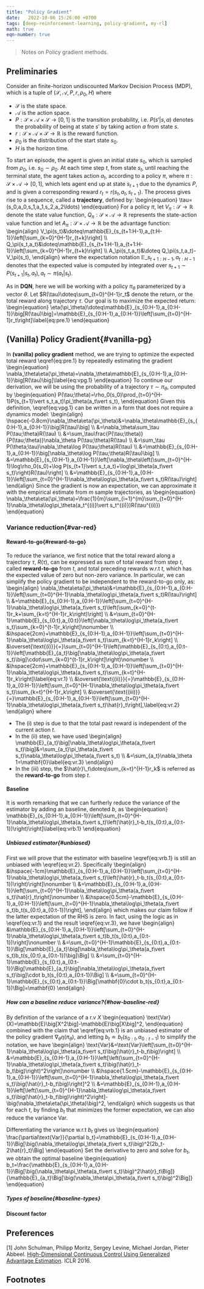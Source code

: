 ```yaml
---
title: "Policy Gradient"
date:   2022-10-06 15:26:00 +0700
tags: [deep-reinforcement-learning, policy-gradient, my-rl]
math: true
eqn-number: true
---
```

> Notes on Policy gradient methods.
<!--more-->

## Preliminaries
Consider an finite-horizon undiscounted Markov Decision Process (MDP), which is a tuple of $(\mathcal{S},\mathcal{A},P,r,\rho_0,H)$ where
- $\mathcal{S}$ is the state space.
- $\mathcal{A}$ is the action space.
- $P:\mathcal{S}\times\mathcal{A}\times\mathcal{S}\to[0,1]$ is the transition probability, i.e. $P(s'\vert s,a)$ denotes the probability of being at state $s'$ by taking action $a$ from state $s$.
- $r:\mathcal{\mathcal{S}\times\mathcal{A}\times\mathcal{S}}\to\mathbb{R}$ is the reward function.
- $\rho_0$ is the distribution of the start state $s_0$.
- $H$ is the horizon time.

To start an episode, the agent is given an initial state $s_0$, which is sampled from $\rho_0$, i.e. $s_0\sim\rho_0$. At each time step $t$, from state $s_t$, until reaching the terminal state, the agent takes action $a_t$, according to a policy $\pi$, where $\pi:\mathcal{S}\times\mathcal{A}\to[0,1]$, which lets agent end up at state $s_{t+1}$ due to the dynamics $P$, and is given a corresponding reward $r_t=r(s_t,a_t,s_{t+1})$. The process gives rise to a sequence, called a **trajectory**, defined by:
\begin{equation}
\tau=(s_0,a_0,s_1,a_1,s_2,a_2\ldots)
\end{equation}
For a policy $\pi$, let $V_\pi:\mathcal{S}\to\mathbb{R}$ denote the state value function, $Q_\pi:\mathcal{S}\times\mathcal{A}\to\mathbb{R}$ represents the state-action value function and let $A_\pi:\mathcal{S}\times\mathcal{A}\to\mathbb{R}$ be the advantage function:
\begin{align}
V_\pi(s_t)&\doteq\mathbb{E}\_{s_{t+1:H-1},a_{t:H-1}}\left[\sum_{k=0}^{H-1}r_{t+k}\right] \\\\ Q_\pi(s_t,a_t)&\doteq\mathbb{E}\_{s_{t+1:H-1},a_{t+1:H-1}}\left[\sum_{k=0}^{H-1}r_{t+k}\right] \\\\ A_\pi(s_t,a_t)&\doteq Q_\pi(s_t,a_t)-V_\pi(s_t),
\end{align}
where the expectation notation $\mathbb{E}\_{s_{t+1:H-1},a_{t:H-1}}$ denotes that the expected value is computed by integrated over $s_{t+1}\sim P(s_{t+1}\vert s_t,a_t),a_t\sim\pi(a_t\vert s_t)$.

As in **DQN**, here we will be working with a policy $\pi_\theta$ parameterized by a vector $\theta$.  Let $R(\tau)\doteq\sum_{t=0}^{H-1}r_t$ denote the return, or the total reward along trajectory $\tau$. Our goal is to maximize the expected return:
\begin{equation}
\eta(\pi_\theta)\doteq\mathbb{E}\_{s_{0:H-1},a_{0:H-1}}\big[R(\tau)\big]=\mathbb{E}\_{s_{0:H-1},a_{0:H-1}}\left[\sum_{t=0}^{H-1}r_t\right]\label{eq:pre.1}
\end{equation}

## (Vanilla) Policy Gradient{#vanilla-pg}
In **(vanilla) policy gradient** method, we are trying to optimize the expected total reward \eqref{eq:pre.1} by repeatedly estimating the gradient
\begin{equation}
\nabla_\theta\eta(\pi_\theta)=\nabla_\theta\mathbb{E}\_{s_{0:H-1},a_{0:H-1}}\big[R(\tau)\big]\label{eq:vpg.1}
\end{equation}
To continue our derivation, we will be using the probability of a trajectory $\tau\sim\pi_\theta$, computed by
\begin{equation}
P(\tau;\theta)=\rho_0(s_0)\prod_{t=0}^{H-1}P(s_{t+1}\vert s_t,a_t)\pi_\theta(a_t\vert s_t),
\end{equation}
Given this definition, \eqref{eq:vpg.1} can be written in a form that does not require a dynamics model:
\begin{align}
\hspace{-0.8cm}\nabla_\theta\eta(\pi_\theta)&=\nabla_\theta\mathbb{E}\_{s_{0:H-1},a_{0:H-1}}\big[R(\tau)\big] \\\\ &=\nabla_\theta\sum_\tau P(\tau;\theta)R(\tau) \\\\ &=\sum_\tau\frac{P(\tau;\theta)}{P(\tau;\theta)}\nabla_\theta P(\tau;\theta)R(\tau) \\\\ &=\sum_\tau P(\theta;\tau)\nabla_\theta\log P(\tau;\theta)R(\tau) \\\\ &=\mathbb{E}\_{s_{0:H-1},a_{0:H-1}}\big[\nabla_\theta\log P(\tau;\theta)R(\tau)\big] \\\\ &=\mathbb{E}\_{s_{0:H-1},a_{0:H-1}}\left[\nabla_\theta\left(\sum_{t=0}^{H-1}\log\rho_0(s_0)+\log P(s_{t+1}\vert s_t,a_t)+\log\pi_\theta(a_t\vert s_t)\right)R(\tau)\right] \\\\ &=\mathbb{E}\_{s_{0:H-1},a_{0:H-1}}\left[\sum_{t=0}^{H-1}\nabla_\theta\log\pi_\theta(a_t\vert s_t)R(\tau)\right]
\end{align}
Since the gradient is now an expectation, we can approximate it with the empirical estimate from $m$ sample trajectories, as
\begin{equation}
\nabla_\theta\eta(\pi_\theta)=\frac{1}{m}\sum_{i=1}^{m}\sum_{t=0}^{H-1}\nabla_\theta\log\pi_\theta(a_t^{(i)}\vert s_t^{(i)})R(\tau^{(i)})
\end{equation}

### Variance reduction{#var-red}

#### Reward-to-go{#reward-to-go}
To reduce the variance, we first notice that the total reward along a trajectory $\tau$, $R(\tau)$, can be expressed as sum of total reward from step $t$, called **reward-to-go** from $t$, and total preceding rewards w.r.t $t$, which has the expected value of zero but non-zero variance. In particular, we can simplify the policy gradient to be independent to the reward-to-go only, as:
\begin{align}
\nabla_\theta\eta(\pi_\theta)&=\mathbb{E}\_{s_{0:H-1},a_{0:H-1}}\left[\sum_{t=0}^{H-1}\nabla_\theta\log\pi_\theta(a_t\vert s_t)R(\tau)\right] \\\\ &=\mathbb{E}\_{s_{0:H-1},a_{0:H-1}}\left[\sum_{t=0}^{H-1}\nabla_\theta\log\pi_\theta(a_t\vert s_t)\left(\sum_{k=0}^{t-1}r_k+\sum_{k=t}^{H-1}r_k\right)\right] \\\\ &=\sum_{t=0}^{H-1}\mathbb{E}\_{s_{0:t},a_{0:t}}\left[\nabla_\theta\log\pi_\theta(a_t\vert s_t)\sum_{k=0}^{t-1}r_k\right]\nonumber \\\\ &\hspace{2cm}+\mathbb{E}\_{s_{0:H-1},a_{0:H-1}}\left[\sum_{t=0}^{H-1}\nabla_\theta\log\pi_\theta(a_t\vert s_t)\sum_{k=t}^{H-1}r_k\right] \\\\ &\overset{\text{(i)}}{=}\sum_{t=0}^{H-1}\left(\mathbb{E}\_{s_{0:t},a_{0:t-1}}\left[\mathbb{E}\_{a_t}\big[\nabla_\theta\log\pi_\theta(a_t\vert s_t)\big]\cdot\sum_{k=0}^{t-1}r_k\right]\right)\nonumber \\\\ &\hspace{2cm}+\mathbb{E}\_{s_{0:H-1},a_{0:H-1}}\left[\sum_{t=0}^{H-1}\nabla_\theta\log\pi_\theta(a_t\vert s_t)\sum_{k=t}^{H-1}r_k\right]\label{eq:vr.1} \\\\ &\overset{\text{(ii)}}{=}\mathbb{E}\_{s_{0:H-1},a_{0:H-1}}\left[\sum_{t=0}^{H-1}\nabla_\theta\log\pi_\theta(a_t\vert s_t)\sum_{k=t}^{H-1}r_k\right] \\\\ &\overset{\text{(iii)}}{=}\mathbb{E}\_{s_{0:H-1},a_{0:H-1}}\left[\sum_{t=0}^{H-1}\nabla_\theta\log\pi_\theta(a_t\vert s_t)\hat{r}\_t\right],\label{eq:vr.2}
\end{align}
where
- The (i) step is due to that the total past reward is independent of the current action $t$.
- In the (ii) step, we have used
\begin{align}
\mathbb{E}\_{a_t}\big[\nabla_\theta\log\pi_\theta(a_t\vert s_t)\big]&=\sum_{a_t}\pi_\theta(a_t\vert s_t)\nabla_\theta\log\pi_\theta(a_t\vert s_t) \\\\ &=\sum_{a_t}\nabla_\theta 1=\mathbf{0}\label{eq:vr.3}
\end{align}
- In the (iii) step, the $\hat{r}\_t\doteq\sum_{k=t}^{H-1}r_k$ is referred as the **reward-to-go** from step $t$.

#### Baseline
It is worth remarking that we can furtherly reduce the variance of the estimator by adding an baseline, denoted $b$, as
\begin{equation}
\mathbb{E}\_{s_{0:H-1},a_{0:H-1}}\left[\sum_{t=0}^{H-1}\nabla_\theta\log\pi_\theta(a_t\vert s_t)\left(\hat{r}\_t-b_t(s_{0:t},a_{0:t-1})\right)\right]\label{eq:vrb.1}
\end{equation}

##### Unbiased estimator{#unbiased}
First we will prove that the estimator with baseline \eqref{eq:vrb.1} is still an unbiased with \eqref{eq:vr.2}. Specifically
\begin{align}
&\hspace{-1cm}\mathbb{E}\_{s_{0:H-1},a_{0:H-1}}\left[\sum_{t=0}^{H-1}\nabla_\theta\log\pi_\theta(a_t\vert s_t)\left(\hat{r}\_t-b_t(s_{0:t},a_{0:t-1})\right)\right]\nonumber \\\\ &=\mathbb{E}\_{s_{0:H-1},a_{0:H-1}}\left[\sum_{t=0}^{H-1}\nabla_\theta\log\pi_\theta(a_t\vert s_t)\hat{r}\_t\right]\nonumber \\\\ &\hspace{0.5cm}-\mathbb{E}\_{s_{0:H-1},a_{0:H-1}}\left[\sum_{t=0}^{H-1}\nabla_\theta\log\pi_\theta(a_t\vert s_t)b_t(s_{0:t},a_{0:t-1})\right],
\end{align}
which makes our claim follow if the latter expectation of the RHS is zero. In fact, using the logic as in \eqref{eq:vr.1} and the result \eqref{eq:vr.3}, we have
\begin{align}
&\mathbb{E}\_{s_{0:H-1},a_{0:H-1}}\left[\sum_{t=0}^{H-1}\nabla_\theta\log\pi_\theta(a_t\vert s_t)b_t(s_{0:t},a_{0:t-1})\right]\nonumber \\\\ &=\sum_{t=0}^{H-1}\mathbb{E}\_{s_{0:t},a_{0:t-1}}\Big[\mathbb{E}\_{a_t}\big[\nabla_\theta\log\pi_\theta(a_t\vert s_t)b_t(s_{0:t},a_{0:t-1})\big]\Big] \\\\ &=\sum_{t=0}^{H-1}\mathbb{E}\_{s_{0:t},a_{0:t-1}}\Big[\mathbb{E}\_{a_t}\big[\nabla_\theta\log\pi_\theta(a_t\vert s_t)\big]\cdot b_t(s_{0:t},a_{0:t-1})\Big] \\\\ &=\sum_{t=0}^{H-1}\mathbb{E}\_{s_{0:t},a_{0:t-1}}\Big[\mathbf{0}\cdot b_t(s_{0:t},a_{0:t-1})\Big]=\mathbf{0}
\end{align}

##### How can a baseline reduce variance?{#how-baseline-red}
By definition of the variance of a r.v $X$
\begin{equation}
\text{Var}(X)=\mathbb{E}\big[X^2\big]-\mathbb{E}\big[X\big]^2,
\end{equation}
combined with the claim that \eqref{eq:vrb.1} is an unbiased estimator of the policy gradient $\nabla_\theta\eta(\pi_\theta)$, and letting $b_t\doteq b_t(s_{0:t},a_{0:t-1})$ to simplify the notation, we have 
\begin{align}
\text{Var}&=\text{Var}\left[\sum_{t=0}^{H-1}\nabla_\theta\log\pi_\theta(a_t\vert s_t)\big(\hat{r}\_t-b_t\big)\right] \\\\ &=\mathbb{E}\_{s_{0:H-1},a_{0:H-1}}\left[\left(\sum_{t=0}^{H-1}\nabla_\theta\log\pi_\theta(a_t\vert s_t)\big(\hat{r}\_t-b_t\big)\right)^2\right]\nonumber \\\\ &\hspace{1.5cm}-\mathbb{E}\_{s_{0:H-1},a_{0:H-1}}\left[\sum_{t=0}^{H-1}\nabla_\theta\log\pi_\theta(a_t\vert s_t)\big(\hat{r}\_t-b_t\big)\right]^2 \\\\ &=\mathbb{E}\_{s_{0:H-1},a_{0:H-1}}\left[\left(\sum_{t=0}^{H-1}\nabla_\theta\log\pi_\theta(a_t\vert s_t)\big(\hat{r}\_t-b_t\big)\right)^2\right]-\big(\nabla_\theta\eta(\pi_\theta)\big)^2,
\end{align}
which suggests us that for each $t$, by finding $b_t$ that minimizes the former expectation, we can also reduce the variance $\text{Var}$.

Differentiating the variance w.r.t $b_t$ gives us
\begin{equation}
\frac{\partial\text{Var}}{\partial b_t}=\mathbb{E}\_{s_{0:H-1},a_{0:H-1}}\Big[\big(\nabla_\theta\log\pi_\theta(a_t\vert s_t)\big)^2(2b_t-2\hat{r}\_t)\Big]
\end{equation}
Set the derivative to zero and solve for $b_t$, we obtain the optimal baseline
\begin{equation}
b_t=\frac{\mathbb{E}\_{s_{0:H-1},a_{0:H-1}}\Big[\big(\nabla_\theta\pi_\theta(a_t\vert s_t)\big)^2\hat{r}\_t\Big]}{\mathbb{E}\_{a_t}\Big[\big(\nabla_\theta\pi_\theta(a_t\vert s_t)\big)^2\Big]}
\end{equation}

##### Types of baseline{#baseline-types}

#### Discount factor

## Preferences
[1] John Schulman, Philipp Moritz, Sergey Levine, Michael Jordan, Pieter Abbeel. [High-Dimensional Continuous Control Using Generalized Advantage Estimation](https://arxiv.org/abs/1506.02438). ICLR 2016.

## Footnotes